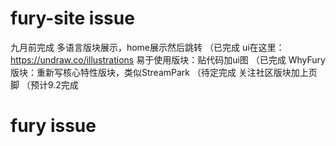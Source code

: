 # fury-site issue
九月前完成
多语言版块展示，home展示然后跳转     （已完成
ui在这里：https://undraw.co/illustrations
易于使用版块：贴代码加ui图                    （已完成
WhyFury版块：重新写核心特性版块，类似StreamPark      （待定完成
关注社区版块加上页脚     （预计9.2完成

# fury issue

